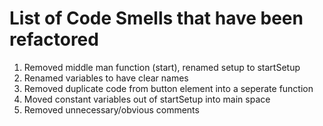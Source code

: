 # List of Code Smells that have been refactored

1. Removed middle man function (start), renamed setup to startSetup
2. Renamed variables to have clear names
3. Removed duplicate code from button element into a seperate function
4. Moved constant variables out of startSetup into main space
5. Removed unnecessary/obvious comments
